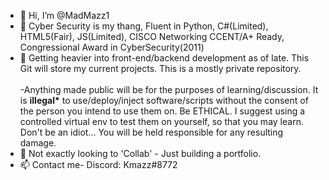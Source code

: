 - 👋 Hi, I’m @MadMazz1
- 👀 Cyber Security is my thang, Fluent in Python, C#(Limited), HTML5(Fair), JS(Limited), CISCO Networking CCENT/A+ Ready, Congressional Award in CyberSecurity(2011)
- 🌱 Getting heavier into front-end/backend development as of late. This Git will store my current projects. This is a mostly private repository.
<br /><br />-Anything made public will be for the purposes of learning/discussion. It is <b>illegal*</b> to use/deploy/inject software/scripts without the consent of the person you intend to use them on. Be ETHICAL. I suggest using a controlled virtual env to test them on yourself, so that you may learn. Don't be an idiot... You will be held responsible for any resulting damage.
- 💞️ Not exactly looking to 'Collab' - Just building a portfolio. 
- 📫 Contact me-
        Discord: Kmazz#8772

<!---
MadMazz1/MadMazz1 is a ✨ special ✨ repository because its `README.md` (this file) appears on your GitHub profile.
You can click the Preview link to take a look at your changes.
--->
